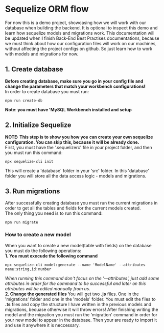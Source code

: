 <h1>Sequelize ORM flow</h1>

For now this is a demo project, showcasing how we will work with our database when building the backend.
It is optional to inspect this demo and learn how sequelize models and migrations work. This documentation will be updated when I finish
Back-End Best Practises documentations, because we must think about how our configuration files will work on our machines, without affecting the project configs
on github. So just learn how to work with models and migrations for now.

## 1. Create database
**Before creating database, make sure you go in your config file and change the parameters that match your workbench configurations!** <br />
In order to create database you must run: <br />
```
npm run create-db
```
**Note: you must have 'MySQL Workbench installed and setup**

## 2. Initialize Sequelize 
**NOTE: This step is to show you how you can create your own sequelize configuration. You can skip this, because it will be already done.** <br />
First, you must have the '.sequelizerc' file in your project folder, and then you must run this command: <br />
```
npx sequelize-cli init
```
This will create a 'database' folder in your 'src' folder. In this 'database' folder you will store all the data access logic - models and migrations.

## 3. Run migrations
After successfully creating database you must run the current migrations in order to get all the tables and fields for the current models created. <br />
The only thing you need is to run this command:
```
npm run migrate
```
### How to create a new model
When you want to create a new model(table with fields) on the database you must do the following operations: <br />
**1. You must execude the following command**
```
npx sequelize-cli model:generate --name 'ModelName' --attributes name:string,id:number
```
*When running this command don't focus on the '--attributes', just add some attributes in order for the command to be successful and later on
this attributes will be edited manually from us.* <br />
**2. Change the generated files**
You will get two **.js** files. One in the 'migrations' folder and one in the 'models' folder. You must edit the files to **.ts** files and
copy the structure I have written in the previous models and migrations, becuase otherwise it will throw errors! After finishing writing the model and the migration
you must run the 'migration' command in order for your new model to appear in the database. Then your are ready to import it and use it anywhere it is 
neccessary.
